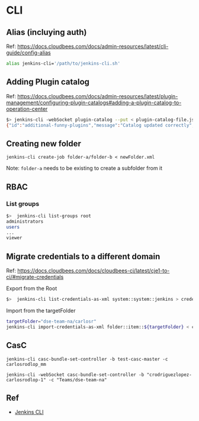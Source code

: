 # CLI

## Alias (incluying auth)

Ref: https://docs.cloudbees.com/docs/admin-resources/latest/cli-guide/config-alias

```sh
alias jenkins-cli='/path/to/jenkins-cli.sh'
```

## Adding Plugin catalog

Ref: https://docs.cloudbees.com/docs/admin-resources/latest/plugin-management/configuring-plugin-catalogs#adding-a-plugin-catalog-to-operation-center

```sh
$> jenkins-cli -webSocket plugin-catalog --put < plugin-catalog-file.json
{"id":"additional-funny-plugins","message":"Catalog updated correctly","status":"SUCCESS"}
```

## Creating new folder

```shell
jenkins-cli create-job folder-a/folder-b < newFolder.xml
```

Note: `folder-a` needs to be existing to create a subfolder from it

## RBAC

### List groups

```sh
$>  jenkins-cli list-groups root
administrators
users
...
viewer
```

## Migrate credentials to a different domain

Ref: https://docs.cloudbees.com/docs/cloudbees-ci/latest/cje1-to-ci/#migrate-credentials

Export from the Root

```sh
$>  jenkins-cli list-credentials-as-xml system::system::jenkins > credentials/credentials.xml
```

Import from the targetFolder

```sh
targetFolder="dse-team-na/carlosr"
jenkins-cli import-credentials-as-xml folder::item::${targetFolder} < credentials/credentials.xml
```

## CasC

```
jenkins-cli casc-bundle-set-controller -b test-casc-master -c carlosrodlop_mm
```

```
jenkins-cli -webSocket casc-bundle-set-controller -b "crodriguezlopez-carlosrodlop-1" -c "Teams/dse-team-na"
```

## Ref

- [Jenkins CLI](https://www.jenkins.io/doc/book/managing/cli/)
